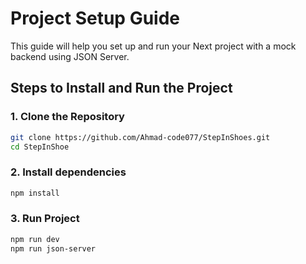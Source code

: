 # Project Setup Guide

This guide will help you set up and run your Next project with a mock backend using JSON Server.

## Steps to Install and Run the Project

### 1. Clone the Repository

```bash
git clone https://github.com/Ahmad-code077/StepInShoes.git
cd StepInShoe
```

### 2. Install dependencies

```bash
npm install
```

### 3. Run Project

```bash
npm run dev
npm run json-server
```
